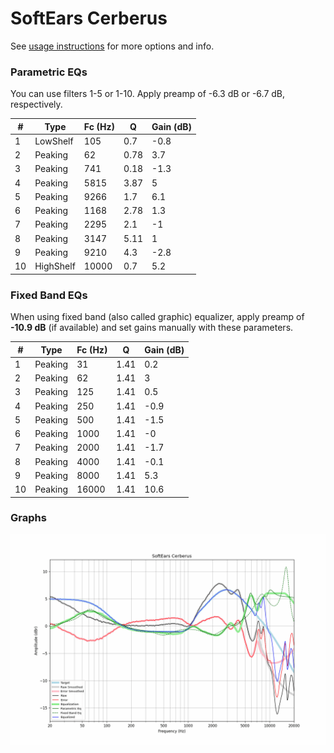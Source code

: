 # SoftEars Cerberus
See [usage instructions](https://github.com/jaakkopasanen/AutoEq#usage) for more options and info.

### Parametric EQs
You can use filters 1-5 or 1-10. Apply preamp of -6.3 dB or -6.7 dB, respectively.

|   # | Type      |   Fc (Hz) |    Q |   Gain (dB) |
|-----|-----------|-----------|------|-------------|
|   1 | LowShelf  |       105 | 0.7  |        -0.8 |
|   2 | Peaking   |        62 | 0.78 |         3.7 |
|   3 | Peaking   |       741 | 0.18 |        -1.3 |
|   4 | Peaking   |      5815 | 3.87 |         5   |
|   5 | Peaking   |      9266 | 1.7  |         6.1 |
|   6 | Peaking   |      1168 | 2.78 |         1.3 |
|   7 | Peaking   |      2295 | 2.1  |        -1   |
|   8 | Peaking   |      3147 | 5.11 |         1   |
|   9 | Peaking   |      9210 | 4.3  |        -2.8 |
|  10 | HighShelf |     10000 | 0.7  |         5.2 |

### Fixed Band EQs
When using fixed band (also called graphic) equalizer, apply preamp of **-10.9 dB** (if available) and set gains manually with these parameters.

|   # | Type    |   Fc (Hz) |    Q |   Gain (dB) |
|-----|---------|-----------|------|-------------|
|   1 | Peaking |        31 | 1.41 |         0.2 |
|   2 | Peaking |        62 | 1.41 |         3   |
|   3 | Peaking |       125 | 1.41 |         0.5 |
|   4 | Peaking |       250 | 1.41 |        -0.9 |
|   5 | Peaking |       500 | 1.41 |        -1.5 |
|   6 | Peaking |      1000 | 1.41 |        -0   |
|   7 | Peaking |      2000 | 1.41 |        -1.7 |
|   8 | Peaking |      4000 | 1.41 |        -0.1 |
|   9 | Peaking |      8000 | 1.41 |         5.3 |
|  10 | Peaking |     16000 | 1.41 |        10.6 |

### Graphs
![](./SoftEars%20Cerberus.png)
